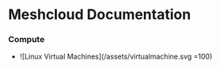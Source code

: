 # Meshcloud Documentation

### Compute

* ![Linux Virtual Machines](/assets/virtualmachine.svg =100)



